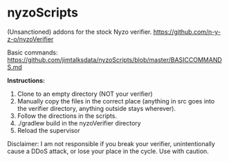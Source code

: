 # nyzoScripts
(Unsanctioned) addons for the stock Nyzo verifier. https://github.com/n-y-z-o/nyzoVerifier

Basic commands: https://github.com/jimtalksdata/nyzoScripts/blob/master/BASICCOMMANDS.md

**Instructions:**

1. Clone to an empty directory (NOT your verifier)
2. Manually copy the files in the correct place (anything in src goes into the verifier directory, anything outside stays wherever).
3. Follow the directions in the scripts.
4. ./gradlew build in the nyzoVerifier directory
5. Reload the supervisor

Disclaimer: I am not responsible if you break your verifier, unintentionally cause a DDoS attack, or lose your place in the cycle. Use with caution.
